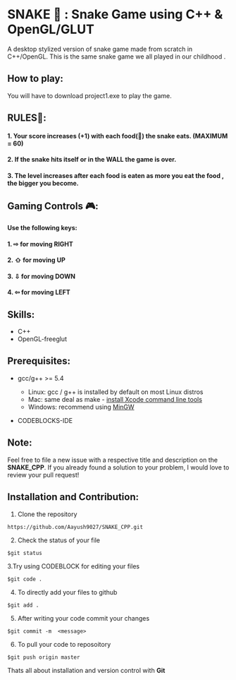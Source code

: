 # SNAKE 🐍 : Snake Game using C++ & OpenGL/GLUT
A  desktop stylized version of snake game made from scratch in C++/OpenGL.
This is the same snake game we all played in our childhood .

## How to play:
You will have to download  project1.exe to play the game. 

## RULES📝: 
#### 1. Your score increases (+1) with each food(🍎) the snake eats. (MAXIMUM = 60)
#### 2. If the snake hits itself or in the WALL the game is over.
#### 3. The level increases after each food is eaten as more you eat the food , the bigger you become.

## Gaming Controls 🎮:
#### Use the following keys:
#### 1. ⇨ for moving RIGHT
#### 2. ⇧ for moving UP
#### 3. ⇩ for moving DOWN
#### 4. ⇦ for moving LEFT

## Skills:
* C++ 
* OpenGL-freeglut

## Prerequisites:
- gcc/g++ >= 5.4

  * Linux: gcc / g++ is installed by default on most Linux distros
  * Mac: same deal as make - [install Xcode command line tools](https://developer.apple.com/xcode/features/)
  * Windows: recommend using [MinGW](http://www.mingw.org/)

- CODEBLOCKS-IDE

## Note:  
Feel free to file a new issue with a respective title and description on the **SNAKE_CPP**.  If you already found a solution to your problem, I would love to review your pull request! 

## Installation and Contribution:
1. Clone the repository 
```
https://github.com/Aayush9027/SNAKE_CPP.git
```
2. Check the status of your file 
```
$git status
```

3.Try using CODEBLOCK for editing your files 
```
$git code .
```
4. To directly add your files to github
```
$git add .
```
5. After writing your code commit your changes 
```
$git commit -m  <message>
```
6. To pull your code to reposoitory
```
$git push origin master
```
Thats all about installation and version control with **Git**

